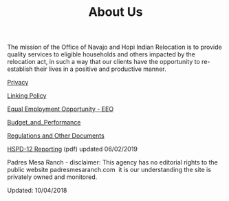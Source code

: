 ﻿---
title: About Us
layout: page
sidenav: true
redirect_from: 
  - about-ONHIR
---

The mission of the Office of Navajo and Hopi Indian Relocation is to provide quality services to eligible households and others impacted by the relocation act, in such a way that our clients have the opportunity to re-establish their lives in a positive and productive manner.

[Privacy]({{site.baseurl}}/privacy)

[Linking Policy]({{site.baseurl}}/policy/Linking-Policy.html)

[Equal Employment Opportunity - EEO]({{site.baseurl}}/eeo)

[Budget\_and\_Performance]({{site.baseurl}}/budget-and-performance/)

[Regulations and Other Documents](https://www.gpo.gov "Regulations and Other Documents")

[HSPD-12 Reporting]({{site.baseurl}}/assets/documents/about-ONHIR/HSPD-12-Reporting.pdf) (pdf) updated 06/02/2019

Padres Mesa Ranch - disclaimer: This agency has no editorial rights to the public website padresmesaranch.com  it is our understanding the site is privately owned and monitored.

Updated: 10/04/2018